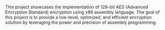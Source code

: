 This project showcases the implementation of 128-bit AES (Advanced Encryption Standard) encryption using x86 assembly language. 
The goal of this project is to provide a low-level, optimized, and efficient encryption solution by leveraging the power and precision of assembly programming.
